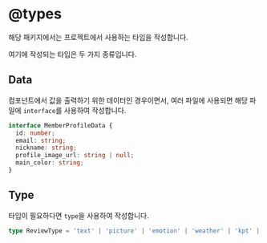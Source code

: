 # @types

해당 패키지에서는 프로젝트에서 사용하는 타입을 작성합니다.

여기에 작성되는 타입은 두 가지 종류입니다.

## Data

컴포넌트에서 값을 출력하기 위한 데이터인 경우이면서, 여러 파일에 사용되면 해당 파일에 `interface`를 사용하여 작성합니다.

```ts
interface MemberProfileData {
  id: number;
  email: string;
  nickname: string;
  profile_image_url: string | null;
  main_color: string;
}
```

## Type

타입이 필요하다면 `type`을 사용하여 작성합니다.

```ts
type ReviewType = 'text' | 'picture' | 'emotion' | 'weather' | 'kpt' | '4f';
```

